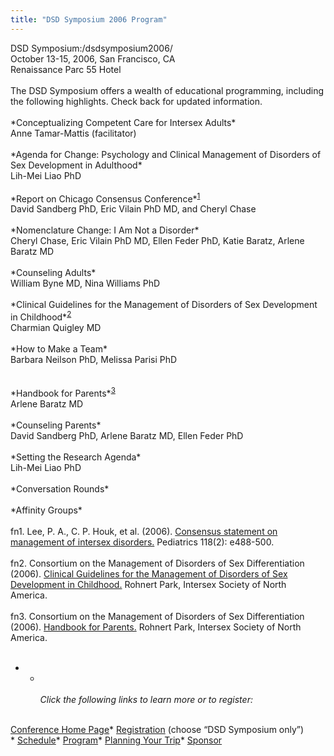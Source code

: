 ```yaml
---
title: "DSD Symposium 2006 Program"
---
```


<span class="caps">DSD</span> Symposium:/dsdsymposium2006/<br>October 13-15, 2006, San Francisco, CA<br>Renaissance Parc 55 Hotel<br><br>The <span class="caps">DSD</span> Symposium offers a wealth of educational programming, including the following highlights. Check back for updated information. <br><br>\*Conceptualizing Competent Care for Intersex Adults\*<br>Anne Tamar-Mattis (facilitator)<br><br>\*Agenda for Change: Psychology and Clinical Management of Disorders of Sex Development in Adulthood\*<br>Lih-Mei Liao PhD<br><br>\*Report on Chicago Consensus Conference\*<sup class="footnote" id="fnrev9579476505d852b4e149e8-1"><a href="#fn9579476505d852b4e149e8-1">1</a></sup><br>David Sandberg PhD, Eric Vilain PhD MD, and Cheryl Chase<br><br>\*Nomenclature Change: I Am Not a Disorder\*<br>Cheryl Chase, Eric Vilain PhD MD, Ellen Feder PhD, Katie Baratz, Arlene Baratz MD<br><br>\*Counseling Adults\*<br>William Byne MD, Nina Williams PhD<br><br>\*Clinical Guidelines for the Management of Disorders of Sex Development in Childhood\*<sup class="footnote" id="fnrev9579476505d852b4e149e8-2"><a href="#fn9579476505d852b4e149e8-2">2</a></sup><br>Charmian Quigley MD<br><br>\*How to Make a Team\*<br>Barbara Neilson PhD, Melissa Parisi PhD<br><br><br>\*Handbook for Parents\*<sup class="footnote" id="fnrev9579476505d852b4e149e8-3"><a href="#fn9579476505d852b4e149e8-3">3</a></sup><br>Arlene Baratz MD<br><br>\*Counseling Parents\*<br>David Sandberg PhD, Arlene Baratz MD, Ellen Feder PhD<br><br>\*Setting the Research Agenda\*<br>Lih-Mei Liao PhD<br><br>\*Conversation Rounds\*<br><br>\*Affinity Groups\*<br><br>fn1. Lee, P. A., C. P. Houk, et al. (2006). [Consensus statement on management of intersex disorders.][1] Pediatrics 118(2): e488-500.<br><br>fn2. Consortium on the Management of Disorders of Sex Differentiation (2006). [Clinical Guidelines for the Management of Disorders of Sex Development in Childhood.][2] Rohnert Park, Intersex Society of North America.<br><br>fn3. Consortium on the Management of Disorders of Sex Differentiation (2006). [Handbook for Parents.][3] Rohnert Park, Intersex Society of North America.<br><br>

* * *<br><br>Click the following links to learn more or to register:<br><br>* 

[Conference Home Page][4]* [Registration][5] (choose &#8220;<span class="caps">DSD</span> Symposium only&#8221;)<br>* [Schedule][6]* [Program][7]* [Planning Your Trip][8]* [Sponsor][9]

 [1]: http://pediatrics.aappublications.org/cgi/reprint/118/2/e488
 [2]: http://www.dsdguidelines.org/htdocs/clinical/index.html
 [3]: http://www.dsdguidelines.org/htdocs/parents/index.html
 [4]: /dsdsymposium2006/%5Cn
 [5]: /dsdsymposium2006/register
 [6]: /dsdsymposium2006/schedule%5Cn
 [7]: /dsdsymposium2006/program%5Cn
 [8]: /dsdsymposium2006/travel%5Cn
 [9]: /dsdsymposium2006/sponsor%5Cn%5Cn%5Cn